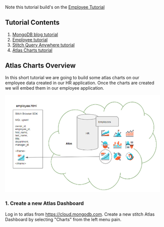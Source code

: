 Note this tutorial build's on the [Employee Tutorial](../employee)

## Tutorial Contents 
1. [MongoDB blog tutorial](https://docs.mongodb.com/stitch/tutorials/blog-overview/)
2. [Employee tutorial](https://github.com/brittonlaroche/MongoDB-Demos/edit/master/Stitch/employee/)
3. [Stitch Query Anywhere tutorial](https://github.com/brittonlaroche/MongoDB-Demos/edit/master/Stitch/rest)
4. [Atlas Charts tutorial](https://github.com/brittonlaroche/MongoDB-Demos/edit/master/Stitch/charts)

## Atlas Charts Overview
In this short tutorial we are going to build some atlas charts on our employee data created in our HR application.  Once the charts are created we will embed them in our employee application.

![Diagram](img/atlascharts.jpg "Diagram")

### 1. Create a new Atlas Dashboard
Log in to atlas from https://cloud.mongodb.com. Create a new stitch Atlas Dashboard by selecting "Charts" from the left menu pain. 

